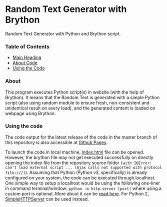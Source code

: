 # Random Text Generator with Brython

Random Text Generator with Python and Brython script.

### Table of Contents
- [Main Heading](#Random-Text-Generator-with-Brython)
- [About Code](#About)
- [Using the Code](#using-the-code)

### About
This program executes Python script(s) in website (with the help of Brython). It means that the Random Text is generated with a simple Python script (also using random module to ensure fresh, non-consistent and unidentical result on every load), and the generated content is loaded on webpage using Brython.

### Using the code
The code output for the latest release of the code in the master branch of this repository is also accessible at [Github Pages](https://git-harshit.github.io/Random_Text_Generator-Brython/).

To launch the code in local machine, [index.html](./index.html) file can be opened. 
However, the brython file may not get executed successfully on directly opening the index file from the repository source folder `(with IOError: can't load external script ... (Ajax calls not supported with protocol file:///)`).
Assuming that Python (Python v3, specifically) is already configured on your system, the code can be executed through localhost. One simple way to setup a localhost would be using the following one-liner in command terminal/window:
```python -m http.server [port]```
where using a custom port is optional. More about it can be [read here](https://docs.python.org/3/library/http.server.html).
For Python 2, [SimpleHTTPServer](https://docs.python.org/2/library/simplehttpserver.html) can be used instead.
